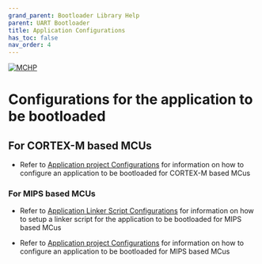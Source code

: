 ```yaml
---
grand_parent: Bootloader Library Help
parent: UART Bootloader
title: Application Configurations
has_toc: false
nav_order: 4
---
```


[![MCHP](https://www.microchip.com/ResourcePackages/Microchip/assets/dist/images/logo.png)](https://www.microchip.com)

# Configurations for the application to be bootloaded

## For CORTEX-M based MCUs

- Refer to [Application project Configurations](../../../../arm/docs/arm_application_project_config.md) for information on how to configure an application to be bootloaded for CORTEX-M based MCus

### For MIPS based MCUs

- Refer to [Application Linker Script Configurations](../../../../mips/docs/mips_application_linker_config.md) for information on how to setup a linker script for the application to be bootloaded for MIPS based MCus

- Refer to [Application project Configurations](../../../../mips/docs/mips_application_project_config.md) for information on how to configure an application to be bootloaded for MIPS based MCus
